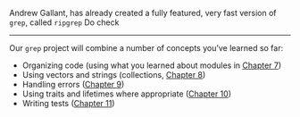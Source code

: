 Andrew Gallant, has already created a fully featured, very fast version of `grep`, called `ripgrep`
Do check


---
Our `grep` project will combine a number of concepts you’ve learned so far:
-   Organizing code (using what you learned about modules in [Chapter 7](https://rust-book.cs.brown.edu/ch07-00-managing-growing-projects-with-packages-crates-and-modules.html))
-   Using vectors and strings (collections, [Chapter 8](https://rust-book.cs.brown.edu/ch08-00-common-collections.html))
-   Handling errors ([Chapter 9](https://rust-book.cs.brown.edu/ch09-00-error-handling.html))
-   Using traits and lifetimes where appropriate ([Chapter 10](https://rust-book.cs.brown.edu/ch10-00-generics.html))
-   Writing tests ([Chapter 11](https://rust-book.cs.brown.edu/ch11-00-testing.html))